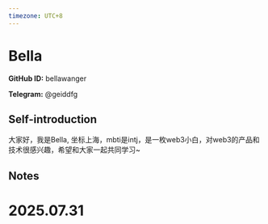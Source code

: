 ```yaml
---
timezone: UTC+8
---
```


# Bella

**GitHub ID:** bellawanger

**Telegram:** @geiddfg

## Self-introduction

大家好，我是Bella, 坐标上海，mbti是intj，是一枚web3小白，对web3的产品和技术很感兴趣，希望和大家一起共同学习~

## Notes

<!-- Content_START -->

# 2025.07.31


<!-- Content_END -->
